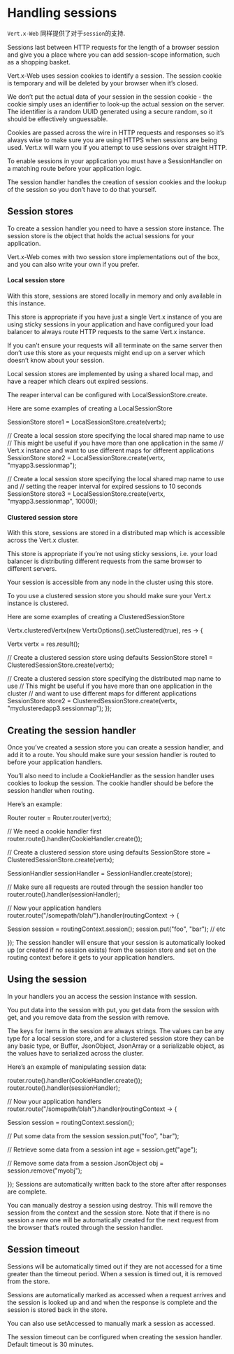 # Handling sessions

`Vert.x-Web` 同样提供了对于`session`的支持.


Sessions last between HTTP requests for the length of a browser session and give you a place where you can add session-scope information, such as a shopping basket.

Vert.x-Web uses session cookies to identify a session. The session cookie is temporary and will be deleted by your browser when it’s closed.

We don’t put the actual data of your session in the session cookie - the cookie simply uses an identifier to look-up the actual session on the server. The identifier is a random UUID generated using a secure random, so it should be effectively unguessable.

Cookies are passed across the wire in HTTP requests and responses so it’s always wise to make sure you are using HTTPS when sessions are being used. Vert.x will warn you if you attempt to use sessions over straight HTTP.

To enable sessions in your application you must have a SessionHandler on a matching route before your application logic.

The session handler handles the creation of session cookies and the lookup of the session so you don’t have to do that yourself.

## Session stores
To create a session handler you need to have a session store instance. The session store is the object that holds the actual sessions for your application.

Vert.x-Web comes with two session store implementations out of the box, and you can also write your own if you prefer.

#### Local session store

With this store, sessions are stored locally in memory and only available in this instance.

This store is appropriate if you have just a single Vert.x instance of you are using sticky sessions in your application and have configured your load balancer to always route HTTP requests to the same Vert.x instance.

If you can’t ensure your requests will all terminate on the same server then don’t use this store as your requests might end up on a server which doesn’t know about your session.

Local session stores are implemented by using a shared local map, and have a reaper which clears out expired sessions.

The reaper interval can be configured with LocalSessionStore.create.

Here are some examples of creating a LocalSessionStore

SessionStore store1 = LocalSessionStore.create(vertx);

// Create a local session store specifying the local shared map name to use
// This might be useful if you have more than one application in the same
// Vert.x instance and want to use different maps for different applications
SessionStore store2 = LocalSessionStore.create(vertx, "myapp3.sessionmap");

// Create a local session store specifying the local shared map name to use and
// setting the reaper interval for expired sessions to 10 seconds
SessionStore store3 = LocalSessionStore.create(vertx, "myapp3.sessionmap", 10000);

#### Clustered session store

With this store, sessions are stored in a distributed map which is accessible across the Vert.x cluster.

This store is appropriate if you’re not using sticky sessions, i.e. your load balancer is distributing different requests from the same browser to different servers.

Your session is accessible from any node in the cluster using this store.

To you use a clustered session store you should make sure your Vert.x instance is clustered.

Here are some examples of creating a ClusteredSessionStore

Vertx.clusteredVertx(new VertxOptions().setClustered(true), res -> {

  Vertx vertx = res.result();

  // Create a clustered session store using defaults
  SessionStore store1 = ClusteredSessionStore.create(vertx);

  // Create a clustered session store specifying the distributed map name to use
  // This might be useful if you have more than one application in the cluster
  // and want to use different maps for different applications
  SessionStore store2 = ClusteredSessionStore.create(vertx, "myclusteredapp3.sessionmap");
});
## Creating the session handler
Once you’ve created a session store you can create a session handler, and add it to a route. You should make sure your session handler is routed to before your application handlers.

You’ll also need to include a CookieHandler as the session handler uses cookies to lookup the session. The cookie handler should be before the session handler when routing.

Here’s an example:

Router router = Router.router(vertx);

// We need a cookie handler first
router.route().handler(CookieHandler.create());

// Create a clustered session store using defaults
SessionStore store = ClusteredSessionStore.create(vertx);

SessionHandler sessionHandler = SessionHandler.create(store);

// Make sure all requests are routed through the session handler too
router.route().handler(sessionHandler);

// Now your application handlers
router.route("/somepath/blah/").handler(routingContext -> {

  Session session = routingContext.session();
  session.put("foo", "bar");
  // etc

});
The session handler will ensure that your session is automatically looked up (or created if no session exists) from the session store and set on the routing context before it gets to your application handlers.

## Using the session
In your handlers you an access the session instance with session.

You put data into the session with put, you get data from the session with get, and you remove data from the session with remove.

The keys for items in the session are always strings. The values can be any type for a local session store, and for a clustered session store they can be any basic type, or Buffer, JsonObject, JsonArray or a serializable object, as the values have to serialized across the cluster.

Here’s an example of manipulating session data:

router.route().handler(CookieHandler.create());
router.route().handler(sessionHandler);

// Now your application handlers
router.route("/somepath/blah").handler(routingContext -> {

  Session session = routingContext.session();

  // Put some data from the session
  session.put("foo", "bar");

  // Retrieve some data from a session
  int age = session.get("age");

  // Remove some data from a session
  JsonObject obj = session.remove("myobj");

});
Sessions are automatically written back to the store after after responses are complete.

You can manually destroy a session using destroy. This will remove the session from the context and the session store. Note that if there is no session a new one will be automatically created for the next request from the browser that’s routed through the session handler.

## Session timeout
Sessions will be automatically timed out if they are not accessed for a time greater than the timeout period. When a session is timed out, it is removed from the store.

Sessions are automatically marked as accessed when a request arrives and the session is looked up and and when the response is complete and the session is stored back in the store.

You can also use setAccessed to manually mark a session as accessed.

The session timeout can be configured when creating the session handler. Default timeout is 30 minutes.

